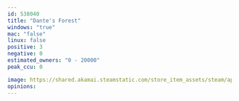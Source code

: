 ```yaml
---
id: 538040
title: "Dante's Forest"
windows: "true"
mac: "false"
linux: false
positive: 3
negative: 0
estimated_owners: "0 - 20000"
peak_ccu: 0

image: https://shared.akamai.steamstatic.com/store_item_assets/steam/apps/538040/header.jpg?t=1479253777
opinions:
---
```

